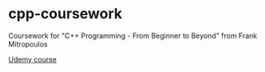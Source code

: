 # cpp-coursework
Coursework for "C++ Programming - From Beginner to Beyond" from Frank Mitropoulos

[Udemy course](https://www.udemy.com/course/beginning-c-plus-plus-programming/learn/lecture/10563476#overview)
